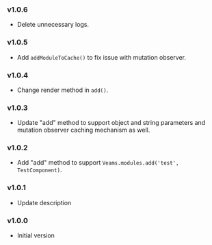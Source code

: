 ### v1.0.6
- Delete unnecessary logs.
 
### v1.0.5
- Add `addModuleToCache()` to fix issue with mutation observer.

### v1.0.4
- Change render method in `add()`.

### v1.0.3
- Update "add" method to support object and string parameters and mutation observer caching mechanism as well.

### v1.0.2
- Add "add" method to support `Veams.modules.add('test', TestComponent)`.

### v1.0.1
- Update description

### v1.0.0
- Initial version